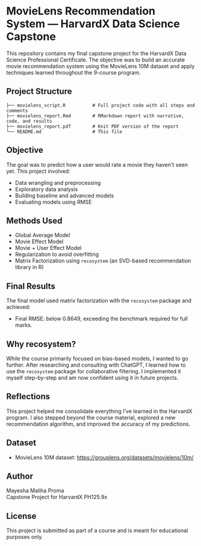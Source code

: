 # MovieLens Recommendation System — HarvardX Data Science Capstone

This repository contains my final capstone project for the HarvardX Data Science Professional Certificate. The objective was to build an accurate movie recommendation system using the MovieLens 10M dataset and apply techniques learned throughout the 9-course program.

## Project Structure

```
├── movielens_script.R          # Full project code with all steps and comments
├── movielens_report.Rmd        # RMarkdown report with narrative, code, and results
├── movielens_report.pdf        # Knit PDF version of the report
└── README.md                   # This file
```

## Objective

The goal was to predict how a user would rate a movie they haven't seen yet. This project involved:

- Data wrangling and preprocessing
- Exploratory data analysis
- Building baseline and advanced models
- Evaluating models using RMSE

## Methods Used

- Global Average Model
- Movie Effect Model
- Movie + User Effect Model
- Regularization to avoid overfitting
- Matrix Factorization using `recosystem` (an SVD-based recommendation library in R)

## Final Results

The final model used matrix factorization with the `recosystem` package and achieved:

- Final RMSE: below 0.8649, exceeding the benchmark required for full marks.

## Why recosystem?

While the course primarily focused on bias-based models, I wanted to go further. After researching and consulting with ChatGPT, I learned how to use the `recosystem` package for collaborative filtering. I implemented it myself step-by-step and am now confident using it in future projects.

## Reflections

This project helped me consolidate everything I’ve learned in the HarvardX program. I also stepped beyond the course material, explored a new recommendation algorithm, and improved the accuracy of my predictions.

## Dataset

- MovieLens 10M dataset: https://grouplens.org/datasets/movielens/10m/

## Author

Mayesha Maliha Proma  
Capstone Project for HarvardX PH125.9x

## License

This project is submitted as part of a course and is meant for educational purposes only.
